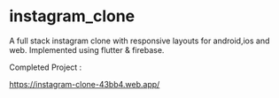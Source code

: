 # instagram_clone
 
 A full stack instagram clone with responsive layouts for android,ios and web.
 Implemented using flutter & firebase.
 
 
 
 Completed Project :
 
 https://instagram-clone-43bb4.web.app/
 
